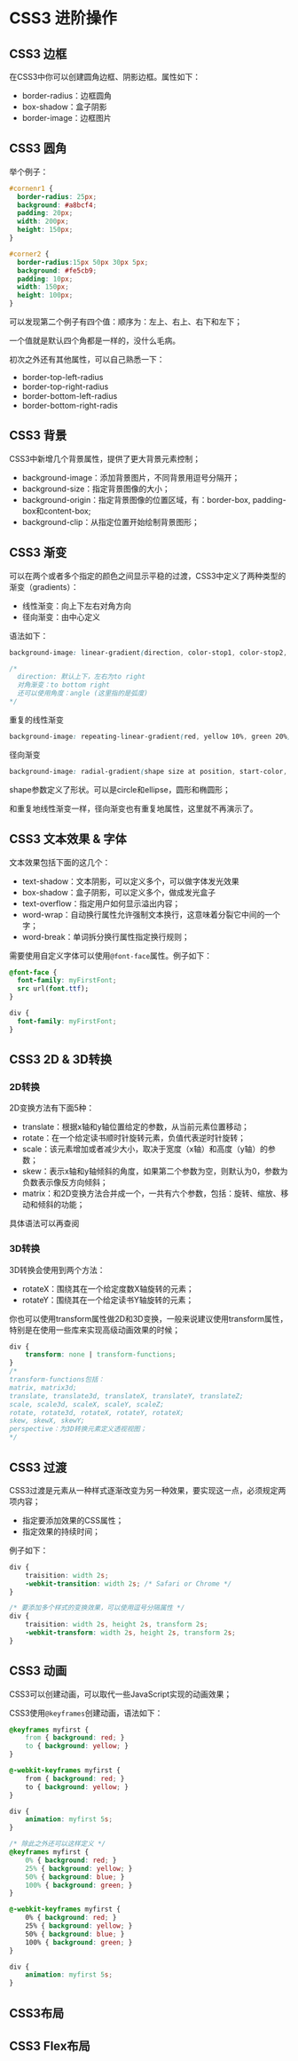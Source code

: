 # CSS3 进阶操作

## CSS3 边框

在CSS3中你可以创建圆角边框、阴影边框。属性如下：

- border-radius：边框圆角
- box-shadow：盒子阴影
- border-image：边框图片

## CSS3 圆角

举个例子：

```css
#cornenr1 {
  border-radius: 25px;
  background: #a8bcf4;
  padding: 20px;
  width: 200px;
  height: 150px;
}

#corner2 {
  border-radius:15px 50px 30px 5px;
  background: #fe5cb9;
  padding: 10px;
  width: 150px;
  height: 100px;
}
```

可以发现第二个例子有四个值：顺序为：左上、右上、右下和左下；

一个值就是默认四个角都是一样的，没什么毛病。

初次之外还有其他属性，可以自己熟悉一下：

- border-top-left-radius
- border-top-right-radius
- border-bottom-left-radius
- border-bottom-right-radis

## CSS3 背景

CSS3中新增几个背景属性，提供了更大背景元素控制；

- background-image：添加背景图片，不同背景用逗号分隔开；
- background-size：指定背景图像的大小；
- background-origin：指定背景图像的位置区域，有：border-box, padding-box和content-box;
- background-clip：从指定位置开始绘制背景图形；

## CSS3 渐变

可以在两个或者多个指定的颜色之间显示平稳的过渡，CSS3中定义了两种类型的渐变（gradients）：

- 线性渐变：向上下左右对角方向
- 径向渐变：由中心定义

语法如下：

```css
background-image: linear-gradient(direction, color-stop1, color-stop2, ...)

/* 
  direction: 默认上下，左右为to right
  对角渐变：to bottom right
  还可以使用角度：angle (这里指的是弧度)
*/
```

重复的线性渐变

```css
background-image: repeating-linear-gradient(red, yellow 10%, green 20%);
```

径向渐变

```css
background-image: radial-gradient(shape size at position, start-color, ... ,last-color);
```

shape参数定义了形状。可以是circle和ellipse，圆形和椭圆形；

和重复地线性渐变一样，径向渐变也有重复地属性，这里就不再演示了。

## CSS3 文本效果 & 字体

文本效果包括下面的这几个：

- text-shadow：文本阴影，可以定义多个，可以做字体发光效果
- box-shadow：盒子阴影，可以定义多个，做成发光盒子
- text-overflow：指定用户如何显示溢出内容；
- word-wrap：自动换行属性允许强制文本换行，这意味着分裂它中间的一个字；
- word-break：单词拆分换行属性指定换行规则；

需要使用自定义字体可以使用`@font-face`属性。例子如下：

```css
@font-face {
  font-family: myFirstFont;
  src url(font.ttf);
}

div {
  font-family: myFirstFont;
}
```

## CSS3 2D & 3D转换

### 2D转换

2D变换方法有下面5种：

- translate：根据x轴和y轴位置给定的参数，从当前元素位置移动；
- rotate：在一个给定读书顺时针旋转元素，负值代表逆时针旋转；
- scale：该元素增加或者减少大小，取决于宽度（x轴）和高度（y轴）的参数；
- skew：表示x轴和y轴倾斜的角度，如果第二个参数为空，则默认为0，参数为负数表示像反方向倾斜；
- matrix：和2D变换方法合并成一个，一共有六个参数，包括：旋转、缩放、移动和倾斜的功能；

具体语法可以再查阅

### 3D转换

3D转换会使用到两个方法：

- rotateX：围绕其在一个给定度数X轴旋转的元素；
- rotateY：围绕其在一个给定读书Y轴旋转的元素；

你也可以使用transform属性做2D和3D变换，一般来说建议使用transform属性，特别是在使用一些库来实现高级动画效果的时候；

```css
div {
    transform: none | transform-functions;
}
/*
transform-functions包括：
matrix, matrix3d;
translate, translate3d, translateX, translateY, translateZ;
scale, scale3d, scaleX, scaleY, scaleZ;
rotate, rotate3d, rotateX, rotateY, rotateX;
skew, skewX, skewY;
perspective：为3D转换元素定义透视视图；
*/
```

## CSS3 过渡

CSS3过渡是元素从一种样式逐渐改变为另一种效果，要实现这一点，必须规定两项内容；

- 指定要添加效果的CSS属性；
- 指定效果的持续时间；

例子如下：

```css
div {
    traisition: width 2s;
    -webkit-transition: width 2s; /* Safari or Chrome */
}

/* 要添加多个样式的变换效果，可以使用逗号分隔属性 */
div {
    traisition: width 2s, height 2s, transform 2s;
    -webkit-transform: width 2s, height 2s, transform 2s;
}
```

## CSS3 动画

CSS3可以创建动画，可以取代一些JavaScript实现的动画效果；

CSS3使用`@keyframes`创建动画，语法如下：

```css
@keyframes myfirst {
    from { background: red; }
    to { background: yellow; }
}

@-webkit-keyframes myfirst {
    from { background: red; }
    to { background: yellow; }
}

div {
    animation: myfirst 5s;
}

/* 除此之外还可以这样定义 */
@keyframes myfirst {
    0% { background: red; }
    25% { background: yellow; }
    50% { background: blue; }
    100% { background: green; }
}

@-webkit-keyframes myfirst {
    0% { background: red; }
    25% { background: yellow; }
    50% { background: blue; }
    100% { background: green; }
}

div {
    animation: myfirst 5s;
}
```

## CSS3布局

## CSS3 Flex布局